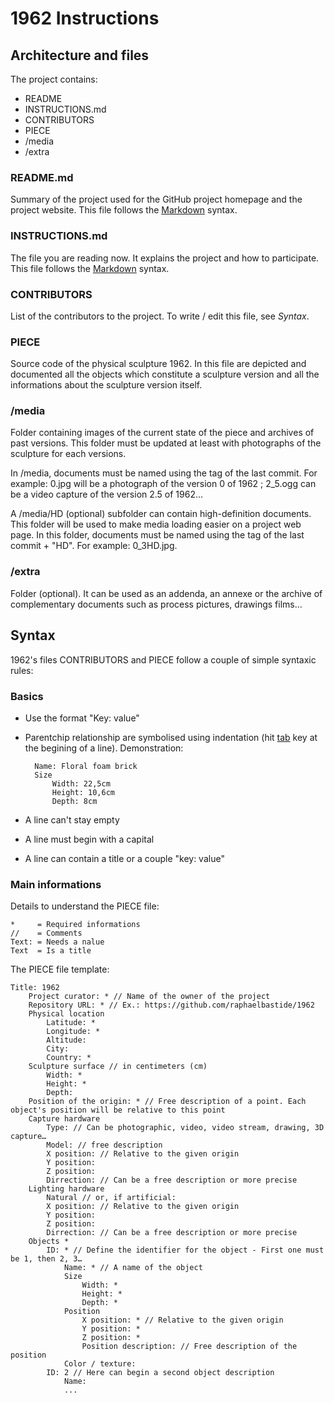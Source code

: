 # 1962 Instructions

## Architecture and files

The project contains:

- README
- INSTRUCTIONS.md
- CONTRIBUTORS
- PIECE
- /media
- /extra

### README.md

Summary of the project used for the GitHub project homepage and the project website. This file follows the [Markdown](http://en.wikipedia.org/wiki/Markdown) syntax.

### INSTRUCTIONS.md

The file you are reading now. It explains the project and how to participate. This file follows the [Markdown](http://daringfireball.net/projects/markdown/syntax) syntax.

### CONTRIBUTORS

List of the contributors to the project. To write / edit this file, see *Syntax*.

### PIECE

Source code of the physical sculpture 1962. In this file are depicted and documented all the objects which constitute a sculpture version and all the informations about the sculpture version itself.

### /media

Folder containing images of the current state of the piece and archives of past versions. This folder must be updated at least with photographs of the sculpture for each versions.

In /media, documents must be named using the tag of the last commit. For example: 0.jpg will be a photograph of the version 0 of 1962 ; 2_5.ogg can be a video capture of the version 2.5 of 1962…

A /media/HD (optional) subfolder can contain high-definition documents. This folder will be used to make media loading easier on a project web page. In this folder, documents must be named using the tag of the last commit + "HD". For example: 0_3HD.jpg.

### /extra

Folder (optional). It can be used as an addenda, an annexe or the archive of complementary documents such as process pictures, drawings films…

## Syntax

1962's files CONTRIBUTORS and PIECE follow a couple of simple syntaxic rules:

### Basics

- Use the format "Key: value"
- Parentchip relationship are symbolised using indentation (hit [tab](http://en.wikipedia.org/wiki/Tab_character) key at the begining of a line). Demonstration:

        Name: Floral foam brick
        Size
            Width: 22,5cm
            Height: 10,6cm
            Depth: 8cm

- A line can't stay empty
- A line must begin with a capital
- A line can contain a title or a couple "key: value"

### Main informations

Details to understand the PIECE file:

    *     = Required informations
    //    = Comments
    Text: = Needs a nalue
    Text  = Is a title

The PIECE file template:

    Title: 1962
        Project curator: * // Name of the owner of the project
        Repository URL: * // Ex.: https://github.com/raphaelbastide/1962
        Physical location
            Latitude: *
            Longitude: *
            Altitude:
            City:
            Country: *
        Sculpture surface // in centimeters (cm)
            Width: *
            Height: *
            Depth:
        Position of the origin: * // Free description of a point. Each object's position will be relative to this point
        Capture hardware
            Type: // Can be photographic, video, video stream, drawing, 3D capture…
            Model: // free description
            X position: // Relative to the given origin
            Y position:
            Z position:
            Dirrection: // Can be a free description or more precise
        Lighting hardware
            Natural // or, if artificial:
            X position: // Relative to the given origin
            Y position:
            Z position:
            Dirrection: // Can be a free description or more precise
        Objects *
            ID: * // Define the identifier for the object - First one must be 1, then 2, 3…
                Name: * // A name of the object
                Size
                    Width: *
                    Height: *
                    Depth: *
                Position
                    X position: * // Relative to the given origin
                    Y position: *
                    Z position: *
                    Position description: // Free description of the position
                Color / texture:
            ID: 2 // Here can begin a second object description
                Name: 
                ...